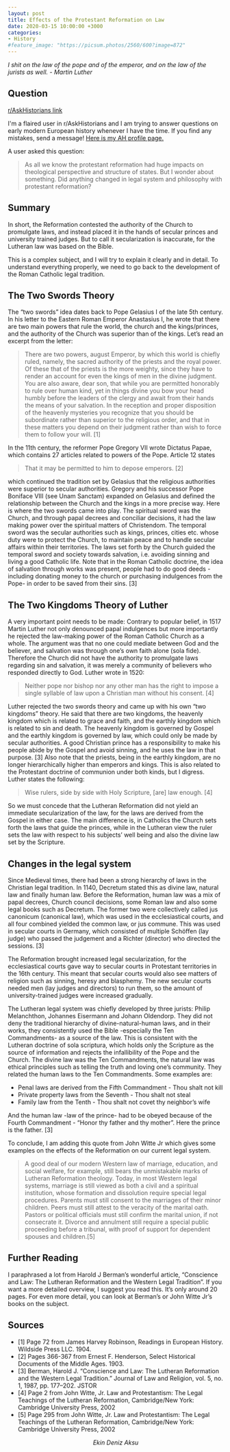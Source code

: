 ```yaml
---
layout: post
title: Effects of the Protestant Reformation on Law
date: 2020-03-15 10:00:00 +3000
categories:
- History
#feature_image: "https://picsum.photos/2560/600?image=872"
---
```


*I shit on the law of the pope and of the emperor, and on the law of the jurists as well. - Martin Luther*

## Question

[r/AskHistorians link](https://www.reddit.com/r/AskHistorians/comments/64fuhw/the_interaction_between_protestantism_and_law/)

I'm a flaired user in r/AskHistorians and I am trying to answer questions on early modern European history whenever I have the time. If you find any mistakes, send a message! [Here is my AH profile page.](https://www.reddit.com/r/AskHistorians/wiki/profiles/ekinda)

A user asked this question:

> As all we know the protestant reformation had huge impacts on theological perspective and structure of states. But I wonder about something. Did anything changed in legal system and philosophy with protestant reformation?

## Summary

In short, the Reformation contested the authority of the Church to promulgate laws, and instead placed it in the hands of secular princes and university trained judges. But to call it secularization is inaccurate, for the Lutheran law was based on the Bible.

This is a complex subject, and I will try to explain it clearly and in detail. To understand everything properly, we need to go back to the development of the Roman Catholic legal tradition.

## The Two Swords Theory

The “two swords” idea dates back to Pope Gelasius I of the late 5th century. In his letter to the Eastern Roman Emperor Anastasius I, he wrote that there are two main powers that rule the world, the church and the kings/princes, and the authority of the Church was superior than of the kings. Let’s read an excerpt from the letter:

> There are two powers, august Emperor, by which this world is chiefly ruled, namely, the sacred authority of the priests and the royal power. Of these that of the priests is the more weighty, since they have to render an account for even the kings of men in the divine judgment. You are also aware, dear son, that while you are permitted honorably to rule over human kind, yet in things divine you bow your head humbly before the leaders of the clergy and await from their hands the means of your salvation. In the reception and proper disposition of the heavenly mysteries you recognize that you should be subordinate rather than superior to the religious order, and that in these matters you depend on their judgment rather than wish to force them to follow your will. [1]

In the 11th century, the reformer Pope Gregory VII wrote Dictatus Papae, which contains 27 articles related to powers of the Pope. Article 12 states

> That it may be permitted to him to depose emperors. [2]

which continued the tradition set by Gelasius that the religious authorities were superior to secular authorities. Gregory and his successor Pope Boniface VIII (see Unam Sanctam) expanded on Gelasius and defined the relationship between the Church and the kings in a more precise way. Here is where the two swords came into play. The spiritual sword was the Church, and through papal decrees and conciliar decisions, it had the law making power over the spiritual matters of Christendom. The temporal sword was the secular authorities such as kings, princes, cities etc. whose duty were to protect the Church, to maintain peace and to handle secular affairs within their territories. The laws set forth by the Church guided the temporal sword and society towards salvation, i.e. avoiding sinning and living a good Catholic life. Note that in the Roman Catholic doctrine, the idea of salvation through works was present, people had to do good deeds -including donating money to the church or purchasing indulgences from the Pope- in order to be saved from their sins. [3]

## The Two Kingdoms Theory of Luther

A very important point needs to be made: Contrary to popular belief, in 1517 Martin Luther not only denounced papal indulgences but more importantly he rejected the law-making power of the Roman Catholic Church as a whole. The argument was that no one could mediate between God and the believer, and salvation was through one’s own faith alone (sola fide). Therefore the Church did not have the authority to promulgate laws regarding sin and salvation, it was merely a community of believers who responded directly to God. Luther wrote in 1520:

> Neither pope nor bishop nor any other man has the right to impose a single syllable of law upon a Christian man without his consent. [4]

Luther rejected the two swords theory and came up with his own “two kingdoms” theory. He said that there are two kingdoms, the heavenly kingdom which is related to grace and faith, and the earthly kingdom which is related to sin and death. The heavenly kingdom is governed by Gospel and the earthly kingdom is governed by law, which could only be made by secular authorities. A good Christian prince has a responsibility to make his people abide by the Gospel and avoid sinning, and he uses the law in that purpose. [3] Also note that the priests, being in the earthly kingdom, are no longer hierarchically higher than emperors and kings. This is also related to the Protestant doctrine of communion under both kinds, but I digress. Luther states the following:

> Wise rulers, side by side with Holy Scripture, [are] law enough. [4]

So we must concede that the Lutheran Reformation did not yield an immediate secularization of the law, for the laws are derived from the Gospel in either case. The main difference is, in Catholics the Church sets forth the laws that guide the princes, while in the Lutheran view the ruler sets the law with respect to his subjects’ well being and also the divine law set by the Scripture.

## Changes in the legal system

Since Medieval times, there had been a strong hierarchy of laws in the Christian legal tradition. In 1140, Decretum stated this as divine law, natural law and finally human law. Before the Reformation, human law was a mix of papal decrees, Church council decisions, some Roman law and also some legal books such as Decretum. The former two were collectively called jus canonicum (canonical law), which was used in the ecclesiastical courts, and all four combined yielded the common law, or jus commune. This was used in secular courts in Germany, which consisted of multiple Schöffen (lay judge) who passed the judgement and a Richter (director) who directed the sessions. [3]

The Reformation brought increased legal secularization, for the ecclesiastical courts gave way to secular courts in Protestant territories in the 16th century. This meant that secular courts would also see matters of religion such as sinning, heresy and blasphemy. The new secular courts needed men (lay judges and directors) to run them, so the amount of university-trained judges were increased gradually.

The Lutheran legal system was chiefly developed by three jurists: Philip Melanchthon, Johannes Eisermann and Johann Oldendorp. They did not deny the traditional hierarchy of divine-natural-human laws, and in their works, they consistently used the Bible -especially the Ten Commandments- as a source of the law. This is consistent with the Lutheran doctrine of sola scriptura, which holds only the Scripture as the source of information and rejects the infallibility of the Pope and the Church. The divine law was the Ten Commandments, the natural law was ethical principles such as telling the truth and loving one’s community. They related the human laws to the Ten Commandments. Some examples are:

- Penal laws are derived from the Fifth Commandment - Thou shalt not kill
- Private property laws from the Seventh - Thou shalt not steal
- Family law from the Tenth - Thou shalt not covet thy neighbor’s wife

And the human law -law of the prince- had to be obeyed because of the Fourth Commandment - “Honor thy father and thy mother”. Here the prince is the father. [3]

To conclude, I am adding this quote from John Witte Jr which gives some examples on the effects of the Reformation on our current legal system.

> A good deal of our modern Western law of marriage, education, and social welfare, for example, still bears the unmistakable marks of Lutheran Reformation theology. Today, in most Western legal systems, marriage is still viewed as both a civil and a spiritual institution, whose formation and dissolution require special legal procedures. Parents must still consent to the marriages of their minor children. Peers must still attest to the veracity of the marital oath. Pastors or political officials must still confirm the marital union, if not consecrate it. Divorce and annulment still require a special public proceeding before a tribunal, with proof of support for dependent spouses and children.[5]

## Further Reading

I paraphrased a lot from Harold J Berman’s wonderful article, “Conscience and Law: The Lutheran Reformation and the Western Legal Tradition”. If you want a more detailed overview, I suggest you read this. It’s only around 20 pages. For even more detail, you can look at Berman’s or John Witte Jr’s books on the subject.

## Sources

- [1] Page 72 from James Harvey Robinson, Readings in European History. Wildside Press LLC. 1904.
- [2] Pages 366-367 from Ernest F. Henderson, Select Historical Documents of the Middle Ages. 1903.
- [3] Berman, Harold J. “Conscience and Law: The Lutheran Reformation and the Western Legal Tradition.” Journal of Law and Religion, vol. 5, no. 1, 1987, pp. 177–202. JSTOR
- [4] Page 2 from John Witte, Jr. Law and Protestantism: The Legal Teachings of the Lutheran Reformation, Cambridge/New York: Cambridge University Press, 2002
- [5] Page 295 from John Witte, Jr. Law and Protestantism: The Legal Teachings of the Lutheran Reformation, Cambridge/New York: Cambridge University Press, 2002

<p style="text-align: center;"> <i>
Ekin Deniz Aksu
</i></p>
